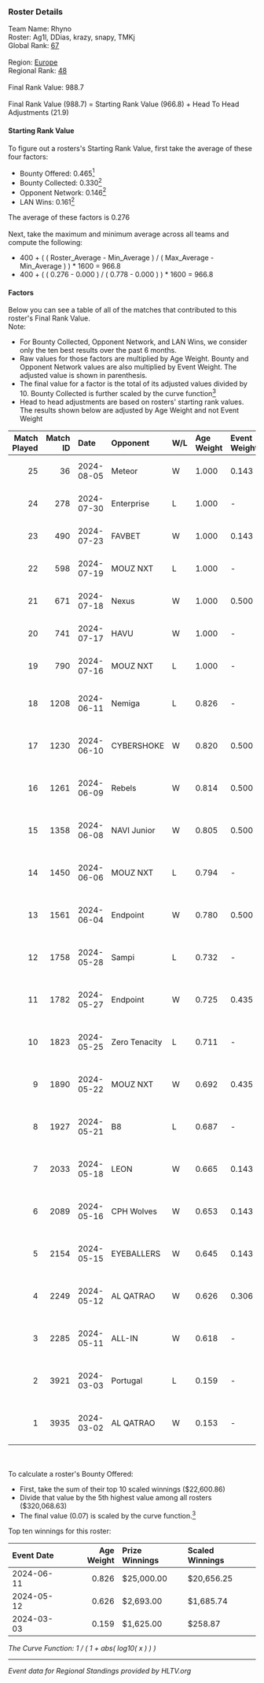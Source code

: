 ### Roster Details<br />
Team Name: Rhyno<br />
Roster: Ag1l, DDias, krazy, snapy, TMKj<br />
Global Rank: [67](../../standings_global_2024_08_06.md)<br />
<br />
Region: [Europe]( ../../standings_europe_2024_08_06.md)<br />
Regional Rank: [48]( ../../standings_europe_2024_08_06.md)<br />
<br />
Final Rank Value:  988.7<br />
<br />
Final Rank Value (988.7) = Starting Rank Value (966.8) + Head To Head Adjustments (21.9)<br />

#### Starting Rank Value<br />
To figure out a rosters's Starting Rank Value, first take the average of these four factors:<br />
- Bounty Offered: 0.465[<sup>1</sup>](#table2)
- Bounty Collected: 0.330[<sup>2</sup>](#table1)
- Opponent Network: 0.146[<sup>2</sup>](#table1)
- LAN Wins: 0.161[<sup>2</sup>](#table1)

The average of these factors is 0.276<br />
<br />
Next, take the maximum and minimum average across all teams and compute the following:<br />
- 400 + ( ( Roster_Average - Min_Average ) / ( Max_Average - Min_Average ) ) * 1600 = 966.8
- 400 + ( ( 0.276 - 0.000 ) / ( 0.778 - 0.000 ) ) * 1600 = 966.8


#### Factors<br />
Below you can see a table of all of the matches that contributed to this roster's Final Rank Value.<br />
Note:<br />

- For Bounty Collected, Opponent Network, and LAN Wins, we consider only the ten best results over the past 6 months.
- Raw values for those factors are multiplied by Age Weight. Bounty and Opponent Network values are also multiplied by Event Weight. The adjusted value is shown in parenthesis.
- The final value for a factor is the total of its adjusted values divided by 10. Bounty Collected is further scaled by the curve function[<sup>3</sup>](#curveFunction)
- Head to head adjustments are based on rosters' starting rank values. The results shown below are adjusted by Age Weight and not Event Weight
<span id="table1"></span><br />


| Match Played | Match ID | Date       | Opponent      | W/L | Age Weight | Event Weight | Bounty Collected | Opponent Network | LAN Wins  | H2H Adj. | Roster                                 |
| -: | -: | :- | :- | :- | :- | :- | :- | :- | :- | -: | :- |
|           25 |       36 | 2024-08-05 | Meteor        | W   | 1.000      | 0.143        | 0.014 (0.002)    | -                | 0 (0.000) |     7.41 | Ag1l, DDias, krazy, snapy, TMKj        |
|           24 |      278 | 2024-07-30 | Enterprise    | L   | 1.000      | -            | -                | -                | -         |   -18.01 | Ag1l, DDias, krazy, snapy, TMKj        |
|           23 |      490 | 2024-07-23 | FAVBET        | W   | 1.000      | 0.143        | -                | 0.363 (0.052)    | 0 (0.000) |    10.02 | Ag1l, DDias, krazy, snapy, TMKj        |
|           22 |      598 | 2024-07-19 | MOUZ NXT      | L   | 1.000      | -            | -                | -                | -         |   -11.71 | Ag1l, DDias, krazy, snapy, TMKj        |
|           21 |      671 | 2024-07-18 | Nexus         | W   | 1.000      | 0.500        | 0.014 (0.007)    | 0.447 (0.223)    | 0 (0.000) |     6.31 | Ag1l, DDias, krazy, snapy, TMKj        |
|           20 |      741 | 2024-07-17 | HAVU          | W   | 1.000      | -            | -                | -                | 0 (0.000) |     5.54 | Ag1l, DDias, krazy, snapy, TMKj        |
|           19 |      790 | 2024-07-16 | MOUZ NXT      | L   | 1.000      | -            | -                | -                | -         |   -12.14 | Ag1l, DDias, krazy, snapy, TMKj        |
|           18 |     1208 | 2024-06-11 | Nemiga        | L   | 0.826      | -            | -                | -                | -         |    -7.47 | DDias, krazy, renatoohaxx, snapy, TMKj |
|           17 |     1230 | 2024-06-10 | CYBERSHOKE    | W   | 0.820      | 0.500        | 0.039 (0.016)    | 0.378 (0.155)    | 0 (0.000) |     8.72 | DDias, krazy, renatoohaxx, snapy, TMKj |
|           16 |     1261 | 2024-06-09 | Rebels        | W   | 0.814      | 0.500        | 0.038 (0.015)    | 0.578 (0.235)    | 0 (0.000) |    14.07 | DDias, krazy, renatoohaxx, snapy, TMKj |
|           15 |     1358 | 2024-06-08 | NAVI Junior   | W   | 0.805      | 0.500        | 0.003 (0.001)    | 0.115 (0.046)    | 0 (0.000) |     5.14 | DDias, krazy, renatoohaxx, snapy, TMKj |
|           14 |     1450 | 2024-06-06 | MOUZ NXT      | L   | 0.794      | -            | -                | -                | -         |    -8.07 | DDias, krazy, renatoohaxx, snapy, TMKj |
|           13 |     1561 | 2024-06-04 | Endpoint      | W   | 0.780      | 0.500        | 0.012 (0.005)    | 0.540 (0.211)    | -         |     9.80 | DDias, krazy, renatoohaxx, snapy, TMKj |
|           12 |     1758 | 2024-05-28 | Sampi         | L   | 0.732      | -            | -                | -                | -         |   -13.96 | DDias, krazy, renatoohaxx, snapy, TMKj |
|           11 |     1782 | 2024-05-27 | Endpoint      | W   | 0.725      | 0.435        | 0.012 (0.004)    | 0.540 (0.170)    | -         |     9.28 | DDias, krazy, renatoohaxx, snapy, TMKj |
|           10 |     1823 | 2024-05-25 | Zero Tenacity | L   | 0.711      | -            | -                | -                | -         |    -7.79 | DDias, krazy, renatoohaxx, snapy, TMKj |
|            9 |     1890 | 2024-05-22 | MOUZ NXT      | W   | 0.692      | 0.435        | 0.139 (0.042)    | 0.961 (0.289)    | -         |    12.58 | DDias, krazy, renatoohaxx, snapy, TMKj |
|            8 |     1927 | 2024-05-21 | B8            | L   | 0.687      | -            | -                | -                | -         |    -6.17 | DDias, krazy, renatoohaxx, snapy, TMKj |
|            7 |     2033 | 2024-05-18 | LEON          | W   | 0.665      | 0.143        | 0.007 (0.001)    | -                | -         |     3.51 | DDias, krazy, renatoohaxx, snapy, TMKj |
|            6 |     2089 | 2024-05-16 | CPH Wolves    | W   | 0.653      | 0.143        | -                | 0.354 (0.033)    | -         |     5.31 | DDias, krazy, renatoohaxx, snapy, TMKj |
|            5 |     2154 | 2024-05-15 | EYEBALLERS    | W   | 0.645      | 0.143        | -                | 0.488 (0.045)    | -         |     7.82 | DDias, krazy, renatoohaxx, snapy, TMKj |
|            4 |     2249 | 2024-05-12 | AL QATRAO     | W   | 0.626      | 0.306        | 0.004 (0.001)    | -                | 1 (0.626) |     3.49 | DDias, krazy, renatoohaxx, snapy, TMKj |
|            3 |     2285 | 2024-05-11 | ALL-IN        | W   | 0.618      | -            | -                | -                | 1 (0.618) |     1.57 | DDias, krazy, renatoohaxx, snapy, TMKj |
|            2 |     3921 | 2024-03-03 | Portugal      | L   | 0.159      | -            | -                | -                | -         |    -4.17 | DDias, krazy, renatoohaxx, snapy, TMKj |
|            1 |     3935 | 2024-03-02 | AL QATRAO     | W   | 0.153      | -            | -                | -                | 1 (0.153) |     0.82 | DDias, krazy, renatoohaxx, snapy, TMKj |

<br />
<span id="table2"></span><br />
To calculate a roster's Bounty Offered:<br />

- First, take the sum of their top 10 scaled winnings ($22,600.86)
- Divide that value by the 5th highest value among all rosters ($320,068.63)
- The final value (0.07) is scaled by the curve function.[<sup>3</sup>](#curveFunction)

Top ten winnings for this roster:<br />

| Event Date | Age Weight | Prize Winnings | Scaled Winnings |
| :- | -: | :- | :- |
| 2024-06-11 |      0.826 | $25,000.00     | $20,656.25      |
| 2024-05-12 |      0.626 | $2,693.00      | $1,685.74       |
| 2024-03-03 |      0.159 | $1,625.00      | $258.87         |


<span id="curveFunction"></span>_The Curve Function: 1 / ( 1 + abs( log10( x ) ) )_<br />

---
_Event data for Regional Standings provided by HLTV.org_<br />
